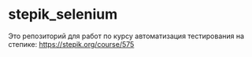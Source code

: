 # stepik_selenium
Это репозиторий для работ по курсу автоматизация тестирования на степике: https://stepik.org/course/575
